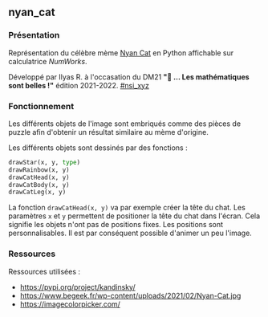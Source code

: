## nyan_cat

### Présentation

Représentation du célèbre mème [Nyan Cat](https://fr.wikipedia.org/wiki/Nyan_Cat) en Python affichable sur calculatrice *NumWorks*.

Développé par Ilyas R. à l'occasation du DM21 **"💖 … Les mathématiques sont belles !"** édition 2021-2022. [#nsi_xyz](https://twitter.com/nsi_xyz)

### Fonctionnement

Les différents objets de l'image sont embriqués comme des pièces de puzzle afin d'obtenir un résultat similaire au mème d'origine.

Les différents objets sont dessinés par des fonctions :
```py
drawStar(x, y, type)
drawRainbow(x, y)
drawCatHead(x, y)
drawCatBody(x, y)
drawCatLeg(x, y)
```
La fonction `drawCatHead(x, y)` va par exemple créer la tête du chat. Les paramètres `x` et `y` permettent de positioner la tête du chat dans l'écran. Cela signifie les objets n'ont pas de positions fixes. Les positions sont personnalisables. Il est par conséquent possible d'animer un peu l'image.

### Ressources

Ressources utilisées :
- https://pypi.org/project/kandinsky/
- https://www.begeek.fr/wp-content/uploads/2021/02/Nyan-Cat.jpg
- https://imagecolorpicker.com/
